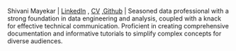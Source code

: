 Shivani Mayekar | [LinkedIn](https://www.linkedin.com/in/shivanimayekar/) , [CV](https://docs.google.com/document/d/12H4zdnMnPHcLtJWuSrEtgUcgAKuMJnjw) ,[Github](https://github.com/ShivaniDM) |
Seasoned data professional with a strong foundation in data engineering and analysis, coupled with a knack for effective technical communication. 
Proficient in creating comprehensive documentation and informative tutorials to simplify complex concepts for diverse audiences.
